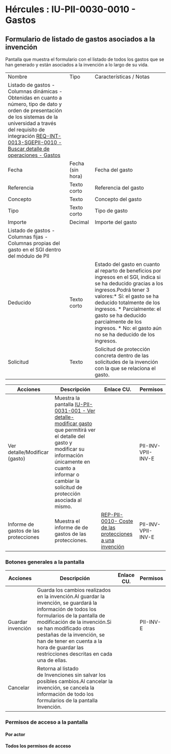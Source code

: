 # Hércules : IU\-PII\-0030\-0010 \- Gastos



## Formulario de listado de gastos asociados a la invención

Pantalla que muestra el formulario con el listado de todos los gastos que se han generado y están asociados a la invención a lo largo de su vida.



|  | | |
| --- | --- | --- |
| Nombre | Tipo | Características / Notas |
| Listado de gastos \- Columnas dinámicas \- Obtenidas en cuanto a número, tipo de dato y orden de presentación de los sistemas de la universidad a través del requisito de integración [REQ\-INT\-0013\-SGEPII\-0010 \- Buscar detalle de operaciones \- Gastos](/hercules/sgi-sistema-de-gestion-de-investigacion/requisitos-y-analisis-funcional/analisis-funcional-sgi-hercules/gen-aspectos-generales/int-requisitos-de-integracion/req-int-0013-sgepii-integracion-con-sistema-de-gestion-economica-de-proteccion-industrial-e-intelectual/req-int-0013-sgepii-0010-buscar-detalle-de-operaciones-gastos.md "/hercules/sgi-sistema-de-gestion-de-investigacion/requisitos-y-analisis-funcional/analisis-funcional-sgi-hercules/gen-aspectos-generales/int-requisitos-de-integracion/req-int-0013-sgepii-integracion-con-sistema-de-gestion-economica-de-proteccion-industrial-e-intelectual/req-int-0013-sgepii-0010-buscar-detalle-de-operaciones-gastos.md") | | |
| Fecha | Fecha (sin hora) | Fecha del gasto |
| Referencia | Texto corto | Referencia del gasto |
| Concepto | Texto | Concepto del gasto |
| Tipo | Texto corto | Tipo de gasto |
| Importe | Decimal | Importe del gasto |
| Listado de gastos \- Columnas fijas \- Columnas propias del gasto en el SGI dentro del módulo de PII | | |
| Deducido | Texto corto | Estado del gasto en cuanto al reparto de beneficios por ingresos en el SGI, indica si se ha deducido gracias a los ingresos.Podrá tener 3 valores:* Sí: el gasto se ha deducido totalmente de los ingresos. * Parcialmente: el gasto se ha deducido parcialmente de los ingresos. * No: el gasto aún no se ha deducido de los ingresos. |
| Solicitud | Texto | Solicitud de protección concreta dentro de las solicitudes de la invención con la que se relaciona el gasto. |



| Acciones | Descripción | Enlace CU. | Permisos |
| --- | --- | --- | --- |
| Ver detalle/Modificar (gasto) | Muestra la pantalla [IU\-PII\-0031\-001 \- Ver detalle\-modificar gasto](/hercules/sgi-sistema-de-gestion-de-investigacion/requisitos-y-analisis-funcional/analisis-funcional-sgi-hercules/pii-modulo-de-propiedad-industrial-e-intelectual/pii-interfaz-de-usuario/iu-pii-0030-ejecucion-economica-de-invencion/iu-pii-0031-ejecucion-economica-de-invencion-popups-auxiliares/iu-pii-0031-001-ver-detalle-modificar-gasto.md "/hercules/sgi-sistema-de-gestion-de-investigacion/requisitos-y-analisis-funcional/analisis-funcional-sgi-hercules/pii-modulo-de-propiedad-industrial-e-intelectual/pii-interfaz-de-usuario/iu-pii-0030-ejecucion-economica-de-invencion/iu-pii-0031-ejecucion-economica-de-invencion-popups-auxiliares/iu-pii-0031-001-ver-detalle-modificar-gasto.md") que permitirá ver el detalle del gasto y modificar su información únicamente en cuanto a informar o cambiar la solicitud de protección asociada al mismo. |  | PII\-INV\-VPII\-INV\-E |
| Informe de gastos de las protecciones | Muestra el informe de de gastos de las protecciones. | [REP\-PII\-0010\- Coste de las protecciones a una invención](https://confluence.um.es/confluence/pages/createpage.action?spaceKey=HERCULES&title=__REP-PII-0010+-+Coste+de+las+protecciones+a+una+invenci%C3%B3n&linkCreation=true&fromPageId=597852713 "/confluence/pages/createpage.action?spaceKey=HERCULES&title=__REP-PII-0010+-+Coste+de+las+protecciones+a+una+invenci%C3%B3n&linkCreation=true&fromPageId=597852713") | PII\-INV\-VPII\-INV\-E |

### Botones generales a la pantalla



| Acciones | Descripción | Enlace CU. | Permisos |
| --- | --- | --- | --- |
| Guardar invención | Guarda los cambios realizados en la invención.Al guardar la invención, se guardará la información de todos los formularios de la pantalla de modificación de la invención.Si se han modificado otras pestañas de la invención, se han de tener en cuenta a la hora de guardar las restricciones descritas en cada una de ellas. |  | PII\-INV\-E |
| Cancelar | Retorna al listado de Invenciones sin salvar los posibles cambios.Al cancelar la invención, se cancela la información de todo los formularios de la pantalla Invención. |  |  |

### Permisos de acceso a la pantalla

#### Por actor

#### Todos los permisos de acceso




